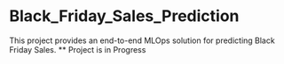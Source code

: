 # Black_Friday_Sales_Prediction
This project provides an end-to-end MLOps solution for predicting Black Friday Sales.
** Project is in Progress
